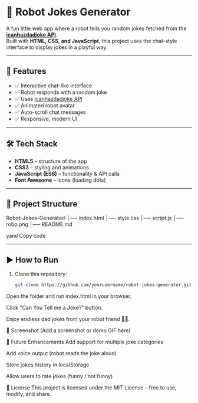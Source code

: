 # 🤖 Robot Jokes Generator

A fun little web app where a robot tells you random jokes fetched from the **[icanhazdadjoke API](https://icanhazdadjoke.com/)**.  
Built with **HTML, CSS, and JavaScript**, this project uses the chat-style interface to display jokes in a playful way.

---

## 🚀 Features
- ✅ Interactive chat-like interface  
- ✅ Robot responds with a random joke  
- ✅ Uses [icanhazdadjoke API](https://icanhazdadjoke.com/)  
- ✅ Animated robot avatar  
- ✅ Auto-scroll chat messages  
- ✅ Responsive, modern UI  

---

## 🛠️ Tech Stack
- **HTML5** – structure of the app  
- **CSS3** – styling and animations  
- **JavaScript (ES6)** – functionality & API calls  
- **Font Awesome** – icons (loading dots)  

---

## 📂 Project Structure
Robot-Jokes-Generator/
│── index.html
│── style.css
│── script.js
│── robo.png
│── README.md

yaml
Copy code

---

## ▶️ How to Run
1. Clone this repository:
   ```bash
   git clone https://github.com/yourusername/robot-jokes-generator.git
Open the folder and run index.html in your browser.

Click "Can You Tell me a Joke?" button.

Enjoy endless dad jokes from your robot friend 🤖😂.

📸 Screenshot
(Add a screenshot or demo GIF here)

🌟 Future Enhancements
Add support for multiple joke categories

Add voice output (robot reads the joke aloud)

Store jokes history in localStorage

Allow users to rate jokes (funny / not funny)

📜 License
This project is licensed under the MIT License – free to use, modify, and share.
